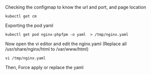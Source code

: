 Checking the configmap to know the url and port, and page location
```
kubectl get cm
```
Exporting the pod yaml
```
kubectl get pod nginx-phpfpm -o yaml  > /tmp/nginx.yaml
```
Now open the vi editor and edit the nginx.yaml (Replace all /usr/share/nginx/html to /var/www/html)
```
vi /tmp/nginx.yaml
```
Then, Force apply or replace the yaml
